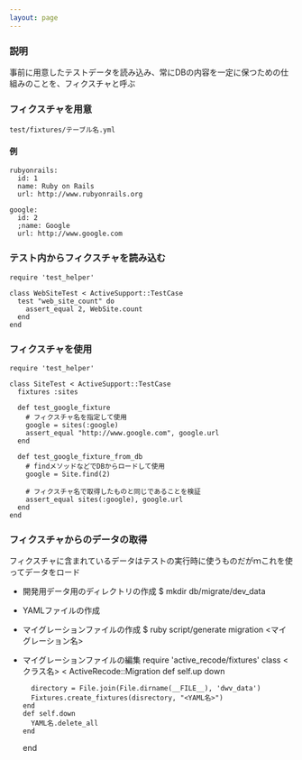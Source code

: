 ```yaml
---
layout: page
---
```

### 説明
事前に用意したテストデータを読み込み、常にDBの内容を一定に保つための仕組みのことを、フィクスチャと呼ぶ

### フィクスチャを用意
    test/fixtures/テーブル名.yml

#### 例
    rubyonrails:
      id: 1
      name: Ruby on Rails
      url: http://www.rubyonrails.org

    google:
      id: 2
      ;name: Google
      url: http://www.google.com

### テスト内からフィクスチャを読み込む
    require 'test_helper'

    class WebSiteTest < ActiveSupport::TestCase
      test "web_site_count" do
        assert_equal 2, WebSite.count
      end
    end

### フィクスチャを使用
    require 'test_helper'

    class SiteTest < ActiveSupport::TestCase
      fixtures :sites

      def test_google_fixture
        # フィクスチャ名を指定して使用
        google = sites(:google)
        assert_equal "http://www.google.com", google.url
      end

      def test_google_fixture_from_db
        # findメソッドなどでDBからロードして使用
        google = Site.find(2)

        # フィクスチャ名で取得したものと同じであることを検証
        assert_equal sites(:google), google.url
      end
    end

### フィクスチャからのデータの取得
フィクスチャに含まれているデータはテストの実行時に使うものだがｍこれを使ってデータをロード

* 開発用データ用のディレクトリの作成
    $ mkdir db/migrate/dev_data
* YAMLファイルの作成
* マイグレーションファイルの作成
    $ ruby script/generate migration <マイグレーション名>
* マイグレーションファイルの編集
    require 'active_recode/fixtures'
    class <クラス名> < ActiveRecode::Migration
      def self.up
        down

        directory = File.join(File.dirname(__FILE__), 'dwv_data')
        Fixtures.create_fixtures(disrectory, "<YAML名>")
      end
      def self.down
        YAML名.delete_all
      end
    end
